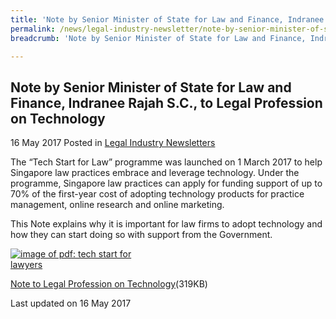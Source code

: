 ```yaml
---
title: 'Note by Senior Minister of State for Law and Finance, Indranee Rajah S.C., to Legal Profession on Technology'
permalink: /news/legal-industry-newsletter/note-by-senior-minister-of-state-for-law-and-finance--indranee-r3/
breadcrumb: 'Note by Senior Minister of State for Law and Finance, Indranee Rajah S.C., to Legal Profession on Technology'

---
```



<style>
  .image {width: 200px;}
  .image img {max-width: 100%;}
</style>

Note by Senior Minister of State for Law and Finance, Indranee Rajah S.C., to Legal Profession on Technology
---

16 May 2017 Posted in [Legal Industry Newsletters](/news/legal-industry-newsletters/)

The “Tech Start for Law” programme was launched on 1 March 2017 to help Singapore law practices embrace and leverage technology. Under the programme, Singapore law practices can apply for funding support of up to 70% of the first-year cost of adopting technology products for practice management, online research and online marketing.

This Note explains why it is important for law firms to adopt technology and how they can start doing so with support from the Government.

<div class="image">
  <a href="/files/NotetoLegalProfessionOnTechnology.pdf"><img src="/images/1494926382432.jpg" alt="image of pdf: tech start for lawyers"></a>
</div>

<a href="/files/NotetoLegalProfessionOnTechnology.pdf">Note to Legal Profession on Technology</a>(319KB)

<p class="right-side-updated">Last updated on 16 May 2017</p>

